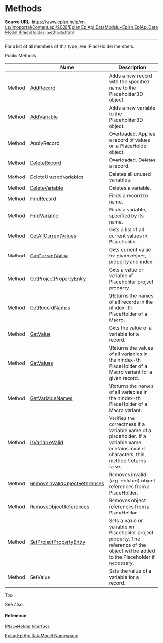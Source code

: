 # Methods

**Source URL:** https://www.eplan.help/en-us/Infoportal/Content/api/2026/Eplan.EplApi.DataModelu~Eplan.EplApi.DataModel.IPlaceHolder_methods.html

---

For a list of all members of this type, see [IPlaceHolder members](Eplan.EplApi.DataModelu~Eplan.EplApi.DataModel.IPlaceHolder_members.html).

Public Methods

|  | Name | Description |
| --- | --- | --- |
| Method | [AddRecord](Eplan.EplApi.DataModelu~Eplan.EplApi.DataModel.IPlaceHolder~AddRecord.html) | Adds a new record with the specified name to the Placeholder3D object. |
| Method | [AddVariable](Eplan.EplApi.DataModelu~Eplan.EplApi.DataModel.IPlaceHolder~AddVariable.html) | Adds a new variable to the Placeholder3D object. |
| Method | [ApplyRecord](Eplan.EplApi.DataModelu~Eplan.EplApi.DataModel.IPlaceHolder~ApplyRecord.html) | Overloaded. Applies a record of values on a PlaceHolder object. |
| Method | [DeleteRecord](Eplan.EplApi.DataModelu~Eplan.EplApi.DataModel.IPlaceHolder~DeleteRecord.html) | Overloaded. Deletes a record. |
| Method | [DeleteUnusedVariables](Eplan.EplApi.DataModelu~Eplan.EplApi.DataModel.IPlaceHolder~DeleteUnusedVariables.html) | Deletes all unused variables. |
| Method | [DeleteVariable](Eplan.EplApi.DataModelu~Eplan.EplApi.DataModel.IPlaceHolder~DeleteVariable.html) | Deletes a variable. |
| Method | [FindRecord](Eplan.EplApi.DataModelu~Eplan.EplApi.DataModel.IPlaceHolder~FindRecord.html) | Finds a record by name. |
| Method | [FindVariable](Eplan.EplApi.DataModelu~Eplan.EplApi.DataModel.IPlaceHolder~FindVariable.html) | Finds a variable, specified by its name. |
| Method | [GetAllCurrentValues](Eplan.EplApi.DataModelu~Eplan.EplApi.DataModel.IPlaceHolder~GetAllCurrentValues.html) | Gets a list of all current values in Placeholder. |
| Method | [GetCurrentValue](Eplan.EplApi.DataModelu~Eplan.EplApi.DataModel.IPlaceHolder~GetCurrentValue.html) | Gets current value for given object, property and index. |
| Method | [GetProjectPropertyEntry](Eplan.EplApi.DataModelu~Eplan.EplApi.DataModel.IPlaceHolder~GetProjectPropertyEntry.html) | Gets a value or variable of Placeholder project property. |
| Method | [GetRecordNames](Eplan.EplApi.DataModelu~Eplan.EplApi.DataModel.IPlaceHolder~GetRecordNames.html) | \Returns the names of all records in the nIndex-th PlaceHolder of a Macro. |
| Method | [GetValue](Eplan.EplApi.DataModelu~Eplan.EplApi.DataModel.IPlaceHolder~GetValue.html) | Gets the value of a variable for a record. |
| Method | [GetValues](Eplan.EplApi.DataModelu~Eplan.EplApi.DataModel.IPlaceHolder~GetValues.html) | \Returns the values of all variables in the nIndex-th PlaceHolder of a Macro variant for a given record. |
| Method | [GetVariableNames](Eplan.EplApi.DataModelu~Eplan.EplApi.DataModel.IPlaceHolder~GetVariableNames.html) | \Returns the names of all variables in the nIndex-th PlaceHolder of a Macro variant. |
| Method | [IsVariableValid](Eplan.EplApi.DataModelu~Eplan.EplApi.DataModel.IPlaceHolder~IsVariableValid.html) | Verifies the correctness if a variable name of a placeholder. If a variable name contains invalid characters, this method \returns false. |
| Method | [RemoveInvalidObjectReferences](Eplan.EplApi.DataModelu~Eplan.EplApi.DataModel.IPlaceHolder~RemoveInvalidObjectReferences.html) | Removes invalid (e.g. deleted) object references from a PlaceHolder. |
| Method | [RemoveObjectReferences](Eplan.EplApi.DataModelu~Eplan.EplApi.DataModel.IPlaceHolder~RemoveObjectReferences.html) | Removes object references from a PlaceHolder. |
| Method | [SetProjectPropertyEntry](Eplan.EplApi.DataModelu~Eplan.EplApi.DataModel.IPlaceHolder~SetProjectPropertyEntry.html) | Sets a value or variable on Placeholder project property. The reference of the object will be added to the Placeholder if necessary. |
| Method | [SetValue](Eplan.EplApi.DataModelu~Eplan.EplApi.DataModel.IPlaceHolder~SetValue.html) | Sets the value of a variable for a record. |

[Top](#top)

See Also

#### Reference

[IPlaceHolder Interface](Eplan.EplApi.DataModelu~Eplan.EplApi.DataModel.IPlaceHolder.html)
  
[Eplan.EplApi.DataModel Namespace](Eplan.EplApi.DataModelu~Eplan.EplApi.DataModel_namespace.html)